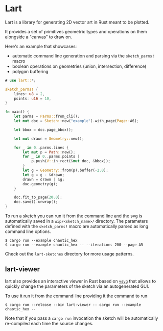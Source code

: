 # Lart

Lart is a library for generating 2D vector art in Rust meant to be plotted.

It provides a set of primitives geometric types and operations on them alongside
a "canvas" to draw on.

Here's an example that showcases:

- automatic command line generation and parsing via the `sketch_parms!` macro
- boolean operations on geometries (union, intersection, difference)
- polygon buffering

```rust
# use lart::*;

sketch_parms! {
    lines: u8 = 2,
    points: u16 = 10,
}

fn main() {
    let parms = Parms::from_cli();
    let mut doc = Sketch::new("example").with_page(Page::A6);

    let bbox = doc.page_bbox();

    let mut drawn = Geometry::new();

    for _ in 0..parms.lines {
        let mut p = Path::new();
        for _ in 0..parms.points {
            p.push(V::in_rect(&mut doc, &bbox));
        }
        let g = Geometry::from(p).buffer(-2.0);
        let g = g - &drawn;
        drawn = drawn | &g;
        doc.geometry(g);
    }

    doc.fit_to_page(20.0);
    doc.save().unwrap();
}
```

To run a sketch you can run it from the command line and the svg is
automatically saved in a `wip/<sketch_name>/` directory. The parameters defined
with the `sketch_parms!` macro are automatically parsed as long command line
options.

```shell
$ cargo run --example chaotic_hex
$ cargo run --example chaotic_hex -- --iterations 200 --page A5
```

Check out the `lart-sketches` directory for more usage patterns.

## lart-viewer

lart also provides an interactive viewer in Rust based on
[`vsvg`](https://github.com/abey79/vsvg) that allows to quickly change the
parameters of the sketch via an autogenerated GUI.

To use it run it from the command line providing it the command to run

```shell
$ cargo run --release --bin lart-viewer -- cargo run --example chaotic_hex --
```

Note that if you pass a `cargo run` invocation the sketch will be automatically
re-compiled each time the source changes.
